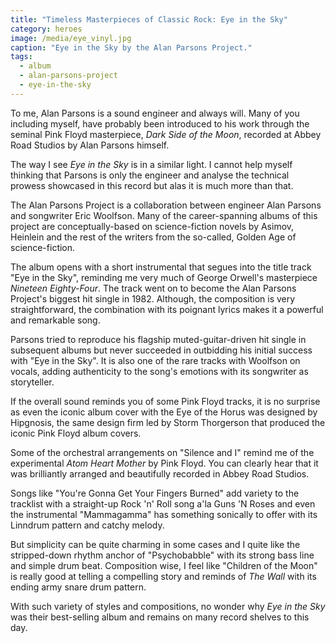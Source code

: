 ```yaml
---
title: "Timeless Masterpieces of Classic Rock: Eye in the Sky"
category: heroes
image: /media/eye_vinyl.jpg
caption: "Eye in the Sky by the Alan Parsons Project."
tags:
  - album
  - alan-parsons-project
  - eye-in-the-sky
---
```


To me, Alan Parsons is a sound engineer and always will. Many of you including myself, have probably been introduced to his work through the seminal Pink Floyd masterpiece, _Dark Side of the Moon_, recorded at Abbey Road Studios by Alan Parsons himself.

The way I see _Eye in the Sky_ is in a similar light. I cannot help myself thinking that Parsons is only the engineer and analyse the technical prowess showcased in this record but alas it is much more than that.

The Alan Parsons Project is a collaboration between engineer Alan Parsons and songwriter Eric Woolfson. Many of the career-spanning albums of this project are conceptually-based on science-fiction novels by Asimov, Heinlein and the rest of the writers from the so-called, Golden Age of science-fiction.

The album opens with a short instrumental that segues into the title track "Eye in the Sky", reminding me very much of George Orwell's masterpiece _Nineteen Eighty-Four_. The track went on to become the Alan Parsons Project's biggest hit single in 1982. Although, the composition is very straightforward, the combination with its poignant lyrics makes it a powerful and remarkable song.

Parsons tried to reproduce his flagship muted-guitar-driven hit single in subsequent albums but never succeeded in outbidding his initial success with "Eye in the Sky". It is also one of the rare tracks with Woolfson on vocals, adding authenticity to the song's emotions with its songwriter as storyteller.

If the overall sound reminds you of some Pink Floyd tracks, it is no surprise as even the iconic album cover with the Eye of the Horus was designed by Hipgnosis, the same design firm led by Storm Thorgerson that produced the iconic Pink Floyd album covers.

Some of the orchestral arrangements on "Silence and I" remind me of the experimental _Atom Heart Mother_ by Pink Floyd. You can clearly hear that it was brilliantly arranged and beautifully recorded in Abbey Road Studios.

Songs like "You're Gonna Get Your Fingers Burned" add variety to the tracklist with a straight-up Rock 'n' Roll song a'la Guns 'N Roses and even the instrumental "Mammagamma" has something sonically to offer with its Linndrum pattern and catchy melody.

But simplicity can be quite charming in some cases and I quite like the stripped-down rhythm anchor of "Psychobabble" with its strong bass line and simple drum beat. Composition wise, I feel like "Children of the Moon" is really good at telling a compelling story and reminds of _The Wall_ with its ending army snare drum pattern.

With such variety of styles and compositions, no wonder why _Eye in the Sky_ was their best-selling album and remains on many record shelves to this day.
